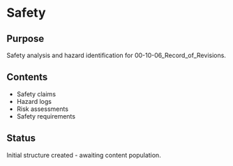 # Safety

## Purpose
Safety analysis and hazard identification for 00-10-06_Record_of_Revisions.

## Contents
- Safety claims
- Hazard logs
- Risk assessments
- Safety requirements

## Status
Initial structure created - awaiting content population.
